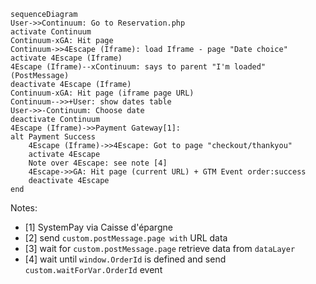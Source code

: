 ```mermaid
sequenceDiagram
User->>Continuum: Go to Reservation.php
activate Continuum
Continuum-xGA: Hit page
Continuum->>4Escape (Iframe): load Iframe - page "Date choice"
activate 4Escape (Iframe)
4Escape (Iframe)--xContinuum: says to parent "I'm loaded" (PostMessage)
deactivate 4Escape (Iframe)
Continuum-xGA: Hit page (iframe page URL)
Continuum-->>+User: show dates table
User->>-Continuum: Choose date
deactivate Continuum
4Escape (Iframe)->>Payment Gateway[1]: 
alt Payment Success
	4Escape (Iframe)->>4Escape: Got to page "checkout/thankyou"
	activate 4Escape
	Note over 4Escape: see note [4]
	4Escape->>GA: Hit page (current URL) + GTM Event order:success
	deactivate 4Escape
end
```

Notes:
* [1] SystemPay via Caisse d'épargne
* [2] send `custom.postMessage.page with` URL data
* [3] wait for `custom.postMessage.page` retrieve data from `dataLayer`
* [4] wait until `window.OrderId` is defined  and send `custom.waitForVar.OrderId` event
<!--stackedit_data:
eyJoaXN0b3J5IjpbOTYyOTk5MTUxLC0xOTU5NjAyODMyXX0=
-->